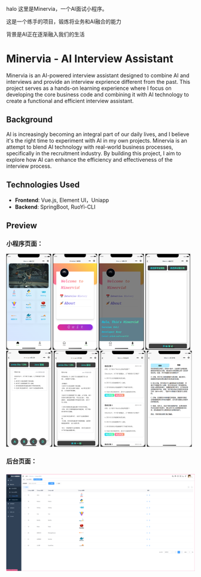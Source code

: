 halo 这里是Minervia，一个AI面试小程序。

这是一个练手的项目，锻炼将业务和AI融合的能力

背景是AI正在逐渐融入我们的生活

# Minervia - AI Interview Assistant

Minervia is an AI-powered interview assistant designed to combine AI and interviews and provide an interview exprience different from the past. This project serves as a hands-on learning experience where I focus on developing the core business code and combining it with AI technology to create a functional and efficient interview assistant.

## Background

AI is increasingly becoming an integral part of our daily lives, and I believe it's the right time to experiment with AI in my own projects. Minervia is an attempt to blend AI technology with real-world business processes, specifically in the recruitment industry. By building this project, I aim to explore how AI can enhance the efficiency and effectiveness of the interview process.





## Technologies Used

- **Frontend**: Vue.js, Element UI，Uniapp
- **Backend**: SpringBoot,  RuoYi-CLI



## Preview



### 小程序页面：

<img src="./img/image-20250109204303602.png" alt="image-20250109204303602" style="zoom:25%;" /> <img src="./img/image-20250109204338911.png" alt="image-20250109204338911" style="zoom:25%;" /> <img src="./img/image-20250109204402000.png" alt="image-20250109204402000" style="zoom:25%;" />  <img src="./img/image-20250109204025221.png" alt="image-20250109204025221" style="zoom:25%;" /> <img src="./img/image-20250109204150884.png" alt="image-20250109204150884" style="zoom:25%;" /> <img src="./img/image-20250109204227708.png" alt="image-20250109204227708" style="zoom:25%;" />  <img src="./img/image-20250109204430270.png" alt="image-20250109204430270" style="zoom:25%;" /> <img src="./img/image-20250109204505427.png" alt="image-20250109204505427" style="zoom:25%;" />  



### 后台页面：

### <img src="./img/image-20250109204607462.png" alt="image-20250109204607462" />

